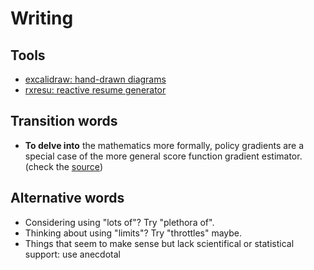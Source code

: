 # Writing

## Tools

- [excalidraw: hand-drawn diagrams](https://excalidraw.com/)
- [rxresu: reactive resume generator](https://rxresu.me/)

## Transition words

- **To delve into** the mathematics more formally, policy gradients are a special case of the more general score function gradient estimator. (check the [source](https://blog.tensorflow.org/2018/07/deep-reinforcement-learning-keras-eager-execution.html))

## Alternative words

- Considering using "lots of"? Try "plethora of".
- Thinking about using "limits"? Try "throttles" maybe.
- Things that seem to make sense but lack scientifical or statistical support: use anecdotal

<Disqus/>
